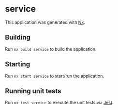 # service

This application was generated with [Nx](https://nx.dev).

## Building

Run `nx build service` to build the application.

## Starting

Run `nx start service` to start/run the application.

## Running unit tests

Run `nx test service` to execute the unit tests via [Jest](https://jestjs.io).
